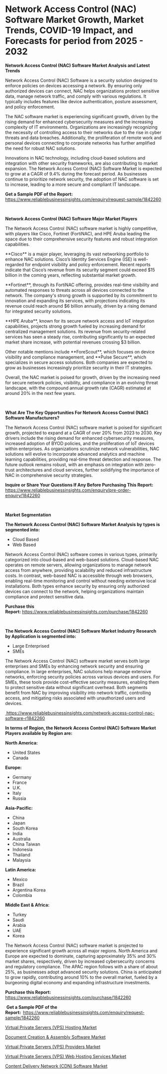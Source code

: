 <p><h1>Network Access Control (NAC) Software Market Growth, Market Trends, COVID-19 Impact, and Forecasts for period from 2025 - 2032</h1></p><p><strong>Network Access Control (NAC) Software Market Analysis and Latest Trends</strong></p>
<p><p>Network Access Control (NAC) Software is a security solution designed to enforce policies on devices accessing a network. By ensuring only authorized devices can connect, NAC helps organizations protect sensitive data, manage network traffic, and comply with various regulations. It typically includes features like device authentication, posture assessment, and policy enforcement.</p><p>The NAC software market is experiencing significant growth, driven by the rising demand for enhanced cybersecurity measures and the increasing complexity of IT environments. Organizations are increasingly recognizing the necessity of controlling access to their networks due to the rise in cyber threats and data breaches. Additionally, the proliferation of remote work and personal devices connecting to corporate networks has further amplified the need for robust NAC solutions.</p><p>Innovations in NAC technology, including cloud-based solutions and integration with other security frameworks, are also contributing to market expansion. The Network Access Control (NAC) Software Market is expected to grow at a CAGR of 9.4% during the forecast period. As businesses continue to prioritize network security, the adoption of NAC software is set to increase, leading to a more secure and compliant IT landscape.</p></p>
<p><strong>Get a Sample PDF of the Report:&nbsp;</strong> <a href="https://www.reliablebusinessinsights.com/enquiry/request-sample/1842260?utm_campaign=1877&utm_medium=2&utm_source=Github&utm_content=ia&utm_term=26032025&utm_id=network-access-control-nac-software">https://www.reliablebusinessinsights.com/enquiry/request-sample/1842260</a></p>
<p>&nbsp;</p>
<p><strong>Network Access Control (NAC) Software Major Market Players</strong></p>
<p><p>The Network Access Control (NAC) software market is highly competitive, with players like Cisco, Fortinet (FortiNAC), and HPE Aruba leading the space due to their comprehensive security features and robust integration capabilities. </p><p>**Cisco** is a major player, leveraging its vast networking portfolio to enhance NAC solutions. Cisco’s Identity Services Engine (ISE) is well-regarded for endpoint visibility and policy enforcement. Recent reports indicate that Cisco’s revenue from its security segment could exceed $15 billion in the coming years, reflecting substantial market growth.</p><p>**Fortinet**, through its FortiNAC offering, provides real-time visibility and automated responses to threats across all devices connected to the network. The company's strong growth is supported by its commitment to innovation and expanding its services, with projections indicating its revenue could reach around $6 billion annually, driven by a rising demand for integrated security solutions.</p><p>**HPE Aruba**, known for its secure network access and IoT integration capabilities, projects strong growth fueled by increasing demand for centralized management solutions. Its revenue from security-related services has seen a steady rise, contributing significantly to an expected market share increase, with potential revenues crossing $3 billion.</p><p>Other notable mentions include **ForeScout**, which focuses on device visibility and compliance management, and **Pulse Secure**, which specializes in secure access solutions. Both companies are expected to grow as businesses increasingly prioritize security in their IT strategies.</p><p>Overall, the NAC market is poised for growth, driven by the increasing need for secure network policies, visibility, and compliance in an evolving threat landscape, with the compound annual growth rate (CAGR) estimated at around 20% in the next few years.</p></p>
<p>&nbsp;</p>
<p><strong>What Are The Key Opportunities For Network Access Control (NAC) Software Manufacturers?</strong></p>
<p><p>The Network Access Control (NAC) software market is poised for significant growth, projected to expand at a CAGR of over 20% from 2023 to 2030. Key drivers include the rising demand for enhanced cybersecurity measures, increased adoption of BYOD policies, and the proliferation of IoT devices within enterprises. As organizations scrutinize network vulnerabilities, NAC solutions will evolve to incorporate advanced analytics and machine learning capabilities, providing real-time threat detection and response. The future outlook remains robust, with an emphasis on integration with zero-trust architectures and cloud services, further solidifying the importance of NAC in comprehensive security strategies.</p></p>
<p><strong>Inquire or Share Your Questions If Any Before Purchasing This Report:</strong> <a href="https://www.reliablebusinessinsights.com/enquiry/pre-order-enquiry/1842260?utm_campaign=1877&utm_medium=2&utm_source=Github&utm_content=ia&utm_term=26032025&utm_id=network-access-control-nac-software">https://www.reliablebusinessinsights.com/enquiry/pre-order-enquiry/1842260</a></p>
<p>&nbsp;</p>
<p><strong>Market Segmentation</strong></p>
<p><strong>The Network Access Control (NAC) Software Market Analysis by types is segmented into:</strong></p>
<p><ul><li>Cloud Based</li><li>Web Based</li></ul></p>
<p><p>Network Access Control (NAC) software comes in various types, primarily categorized into cloud-based and web-based solutions. Cloud-based NAC operates on remote servers, allowing organizations to manage network access from anywhere, providing scalability and reduced infrastructure costs. In contrast, web-based NAC is accessible through web browsers, enabling real-time monitoring and control without needing extensive local installations. Both types enhance security by ensuring only authorized devices can connect to the network, helping organizations maintain compliance and protect sensitive data.</p></p>
<p><strong>Purchase this Report:&nbsp;</strong><a href="https://www.reliablebusinessinsights.com/purchase/1842260?utm_campaign=1877&utm_medium=2&utm_source=Github&utm_content=ia&utm_term=26032025&utm_id=network-access-control-nac-software">https://www.reliablebusinessinsights.com/purchase/1842260</a></p>
<p>&nbsp;</p>
<p><strong>The Network Access Control (NAC) Software Market Industry Research by Application is segmented into:</strong></p>
<p><ul><li>Large Enterprised</li><li>SMEs</li></ul></p>
<p><p>The Network Access Control (NAC) software market serves both large enterprises and SMEs by enhancing network security and ensuring compliance. In large enterprises, NAC solutions help manage extensive networks, enforcing security policies across various devices and users. For SMEs, these tools provide cost-effective security measures, enabling them to protect sensitive data without significant overhead. Both segments benefit from NAC by improving visibility into network traffic, controlling access, and mitigating risks associated with unauthorized users and devices.</p></p>
<p><a href="https://www.reliablebusinessinsights.com/network-access-control-nac-software-r1842260?utm_campaign=1877&utm_medium=2&utm_source=Github&utm_content=ia&utm_term=26032025&utm_id=network-access-control-nac-software">&nbsp;https://www.reliablebusinessinsights.com/network-access-control-nac-software-r1842260</a></p>
<p><strong>In terms of Region, the Network Access Control (NAC) Software Market Players available by Region are:</strong></p>
<p>
    <p> <strong> North America: </strong>
        <ul>
            <li>United States</li>
            <li>Canada</li>
        </ul>
        </p> 
    <p> <strong> Europe: </strong>
        <ul>
            <li>Germany</li>
            <li>France</li>
            <li>U.K.</li>
            <li>Italy</li>
            <li>Russia</li>
        </ul>
        </p> 
    <p> <strong> Asia-Pacific: </strong>
        <ul>
            <li>China</li>
            <li>Japan</li>
            <li>South Korea</li>
            <li>India</li>
            <li>Australia</li>
            <li>China Taiwan</li>
            <li>Indonesia</li>
            <li>Thailand</li>
            <li>Malaysia</li>
        </ul>
        </p> 
    <p> <strong> Latin America: </strong>
        <ul>
            <li>Mexico</li>
            <li>Brazil</li>
            <li>Argentina Korea</li>
            <li>Colombia</li>
        </ul>
        </p> 
    <p> <strong> Middle East & Africa: </strong>
        <ul>
            <li>Turkey</li>
            <li>Saudi</li>
            <li>Arabia</li>
            <li>UAE</li>
            <li>Korea</li>
        </ul>
    </p>
    </p>
<p><p>The Network Access Control (NAC) software market is projected to experience significant growth across all major regions. North America and Europe are expected to dominate, capturing approximately 35% and 30% market shares, respectively, driven by increased cybersecurity concerns and regulatory compliance. The APAC region follows with a share of about 25%, as businesses adopt advanced security solutions. China is anticipated to grow rapidly, contributing around 10% to the overall market, fueled by a burgeoning digital economy and expanding infrastructure investments.</p></p>
<p><strong>Purchase this Report: </strong><a href="https://www.reliablebusinessinsights.com/purchase/1842260?utm_campaign=1877&utm_medium=2&utm_source=Github&utm_content=ia&utm_term=26032025&utm_id=network-access-control-nac-software">https://www.reliablebusinessinsights.com/purchase/1842260</a></p>
<p>&nbsp;<strong>Get a Sample PDF of the Report:&nbsp;&nbsp;</strong><a href="https://www.reliablebusinessinsights.com/enquiry/request-sample/1842260?utm_campaign=1877&utm_medium=2&utm_source=Github&utm_content=ia&utm_term=26032025&utm_id=network-access-control-nac-software">https://www.reliablebusinessinsights.com/enquiry/request-sample/1842260</a></p>
<p><strong></strong></p>
<p><p><a href="https://github.com/madethkijori/Market-Research-Report-List-1/blob/main/virtual-private-servers-vps-hosting-market.md?utm_campaign=1877&utm_medium=2&utm_source=Github&utm_content=ia&utm_term=26032025&utm_id=network-access-control-nac-software">Virtual Private Servers (VPS) Hosting Market</a></p><p><a href="https://github.com/cayposshefin/Market-Research-Report-List-1/blob/main/document-creation-assembly-software-market.md?utm_campaign=1877&utm_medium=2&utm_source=Github&utm_content=ia&utm_term=26032025&utm_id=network-access-control-nac-software">Document Creation & Assembly Software Market</a></p><p><a href="https://github.com/leoustolja/Market-Research-Report-List-1/blob/main/virtual-private-servers-vps-providers-market.md?utm_campaign=1877&utm_medium=2&utm_source=Github&utm_content=ia&utm_term=26032025&utm_id=network-access-control-nac-software">Virtual Private Servers (VPS) Providers Market</a></p><p><a href="https://github.com/kanetaerkid/Market-Research-Report-List-1/blob/main/virtual-private-servers-vps-web-hosting-services-market.md?utm_campaign=1877&utm_medium=2&utm_source=Github&utm_content=ia&utm_term=26032025&utm_id=network-access-control-nac-software">Virtual Private Servers (VPS) Web Hosting Services Market</a></p><p><a href="https://github.com/ayondaylos/Market-Research-Report-List-1/blob/main/content-delivery-network-cdn-software-market.md?utm_campaign=1877&utm_medium=2&utm_source=Github&utm_content=ia&utm_term=26032025&utm_id=network-access-control-nac-software">Content Delivery Network (CDN) Software Market</a></p></p>